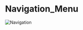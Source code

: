 # Navigation_Menu
![Navigation](https://user-images.githubusercontent.com/78149480/139919367-ab83a746-4f4e-4e44-ba86-c9230d346346.png)
